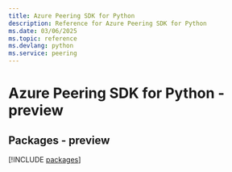 ```yaml
---
title: Azure Peering SDK for Python
description: Reference for Azure Peering SDK for Python
ms.date: 03/06/2025
ms.topic: reference
ms.devlang: python
ms.service: peering
---
```

# Azure Peering SDK for Python - preview
## Packages - preview
[!INCLUDE [packages](peering-index.md)]